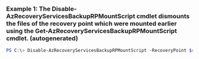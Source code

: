 ### Example 1: The Disable-AzRecoveryServicesBackupRPMountScript cmdlet dismounts the files of the recovery point which were mounted earlier using the Get-AzRecoveryServicesBackupRPMountScript cmdlet. (autogenerated)
```powershell
PS C:\> Disable-AzRecoveryServicesBackupRPMountScript -RecoveryPoint $rp[0] -VaultId $vault.ID
```

